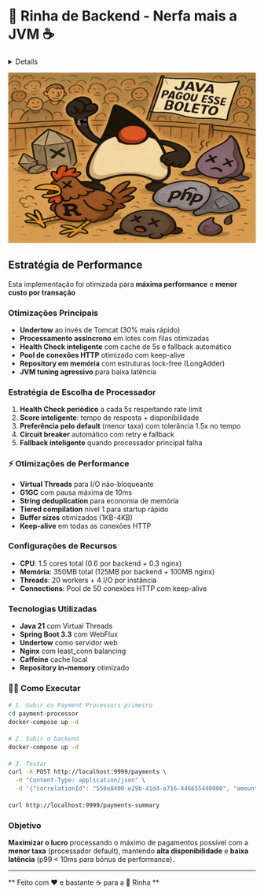 # 🐓 Rinha de Backend - Nerfa mais a JVM  ☕ 

<details align="left">

<div>

 <h1>  
 Signatures:
 </h1>

                   ⢀⣴⣿⣿⣿⣿⣿⣶⣶⣶⣿⣿⣶⣶⣶⣶⣶⣿⡿⣿⣾⣷⣶⣶⣾⣿⠀                                                                                                                          
                 ⣠⣿⣿⢿⣿⣯⠀⢹⣿⣿⣿⣿⣿⣿⣿⣿⣿⣿⣿⡇⣿⡇⣿⣿⣿⣿⣿⡇                                                                                                         
             ⠀⣰⣿⣿⣷⡟⠤⠟⠁⣼⣿⣿⣿⣿⣿⣿⣿⣿⣿⣿⣿⣿⢸⡇⣿⣿⣿⣿⣿⡇ 
             ⠀⣿⣿⣿⣿⣿⣷⣶⣿⣿⡟⠁⣮⡻⣿⣿⣿⣿⣿⣿⣿⣿⢸⡇⣿⣿⣿⣿⣿⡇ 
             ⠘⣿⣿⣿⣿⣿⣿⣿⣿⠏⠀⠀⣿⣿⣹⣿⣿⣿⣿⣿⣿⡿⢸⡇⣿⣿⣿⣿⣿⡇ 
             ⠀⠙⢿⣿⣿⣿⡿⠟⠁⣿⣿⣶⣿⠟⢻⣿⣿⣿⣿⣿⣿⡇⣼⡇⣿⣿⣿⣿⣿⠇
             ⠀⠀⠈⠋⠉⠁⣶⣶⣶⣿⣿⣿⣿⢀⣿⣿⣿⣿⣿⣿⣿⣇⣿⢰⣿⣿⣿⣿⣿⠀ 
             ⠀⠀⠀⠀⠀⠙⠿⣿⣿⣿⡄⢀⣠⣾⣿⣿⣿⣿⣿⣿⣿⣽⣿⣼⣿⣿⣿⣿⠇⠀ 
             ⠀⠀⠀⠀⠀⠀⠀⠈⠉⠒⠚⠿⠿⠿⠿⠿⠿⠿⠿⠿⠿⠛⠿⠿⠿⠿⠿⠋⠀⠀ 
             ⠀⠀⠀⠀⠀⠀⠀⠀⠀⠀⠀⠀⠀⠀⠀⠀⠀⠀⠀⠀⠀⠀⠀⠀⠀⠀⠀⠀⠀⠀ 
             ⠀⠀⠀⣿⣙⡆⠀⠀⡇⠀⢸⠀⠀⢸⠀⠀ ⢸⡇⠀⠀⢸⣏⡉  ⠙⡏⠁⠀ 
             ⠀⠀⠀⣿⣉⡷⠀⠀⢧⣀⣼ ⠀⢸⣀  ⢸⣇⡀ ⢸⣏⣁⠀ ⠀⡇⠀ 


  </div>

</details>

![Boleto](assets/javapagou.png)

##  Estratégia de Performance

Esta implementação foi otimizada para **máxima performance** e **menor custo por transação**

### Otimizações Principais

- **Undertow** ao invés de Tomcat (30% mais rápido)
- **Processamento assíncrono** em lotes com filas otimizadas
- **Health Check inteligente** com cache de 5s e fallback automático
- **Pool de conexões HTTP** otimizado com keep-alive
- **Repository em memória** com estruturas lock-free (LongAdder)
- **JVM tuning agressivo** para baixa latência



###  Estratégia de Escolha de Processador

1. **Health Check periódico** a cada 5s respeitando rate limit
2. **Score inteligente**: tempo de resposta + disponibilidade
3. **Preferência pelo default** (menor taxa) com tolerância 1.5x no tempo
4. **Circuit breaker** automático com retry e fallback
5. **Fallback inteligente** quando processador principal falha

### ⚡ Otimizações de Performance

- **Virtual Threads** para I/O não-bloqueante
- **G1GC** com pausa máxima de 10ms
- **String deduplication** para economia de memória
- **Tiered compilation** nivel 1 para startup rápido
- **Buffer sizes** otimizados (1KB-4KB)
- **Keep-alive** em todas as conexões HTTP

### Configurações de Recursos

- **CPU**: 1.5 cores total (0.6 por backend + 0.3 nginx)
- **Memória**: 350MB total (125MB por backend + 100MB nginx)
- **Threads**: 20 workers + 4 I/O por instância
- **Connections**: Pool de 50 conexões HTTP com keep-alive

### Tecnologias Utilizadas

- **Java 21** com Virtual Threads
- **Spring Boot 3.3** com WebFlux
- **Undertow** como servidor web
- **Nginx** com least_conn balancing
- **Caffeine** cache local
- **Repository in-memory** otimizado

### 🏃‍♂ Como Executar

```bash
# 1. Subir os Payment Processors primeiro
cd payment-processor
docker-compose up -d

# 2. Subir o backend
docker-compose up -d

# 3. Testar
curl -X POST http://localhost:9999/payments \
  -H "Content-Type: application/json" \
  -d '{"correlationId": "550e8400-e29b-41d4-a716-446655440000", "amount": 19.90}'

curl http://localhost:9999/payments-summary
```

### Objetivo

**Maximizar o lucro** processando o máximo de pagamentos possível com a **menor taxa** (processador default), mantendo **alta disponibilidade** e **baixa latência** (p99 < 10ms para bônus de performance).

---

** Feito com ❤️ e bastante ☕ para a 🐓 Rinha **
